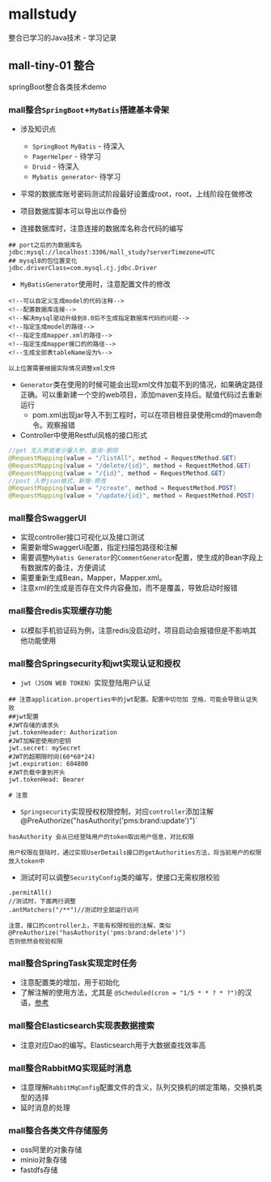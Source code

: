 # mallstudy
整合已学习的Java技术 - 学习记录

## **mall-tiny-01 整合**

springBoot整合各类技术demo

### mall整合`SpringBoot`+`MyBatis`搭建基本骨架

* 涉及知识点
  * `SpringBoot` `MyBatis` - 待深入
  * `PagerHelper` - 待学习
  * `Druid` - 待深入
  * `Mybatis generator`- 待学习

* 平常的数据库账号密码测试阶段最好设置成root，root，上线阶段在做修改
* 项目数据库脚本可以导出以作备份
* 连接数据库时，注意连接的数据库名称合代码的编写

~~~properties
## port之后的为数据库名
jdbc:mysql://localhost:3306/mall_study?serverTimezone=UTC
## mysql8的包位置变化
jdbc.driverClass=com.mysql.cj.jdbc.Driver

~~~

* `MyBatisGenerator`使用时，注意配置文件的修改

~~~properties
<!--可以自定义生成model的代码注释-->
<!--配置数据库连接-->
<!--解决mysql驱动升级到8.0后不生成指定数据库代码的问题-->
<!--指定生成model的路径-->
<!--指定生成mapper.xml的路径-->
<!--指定生成mapper接口的的路径-->
<!--生成全部表tableName设为%-->

以上位置需要根据实际情况调整xml文件
~~~

* `Generator`类在使用的时候可能会出现xml文件加载不到的情况，如果确定路径正确。可以重新建一个空的web项目，添加maven支持后。赋值代码过去重新运行
  * pom.xml出现jar导入不到工程时，可以在项目根目录使用cmd的maven命令。观察报错
* Controller中使用Restful风格的接口形式

~~~java
//get 无入参或者少量入参，查询-删除
@RequestMapping(value = "/listAll", method = RequestMethod.GET)
@RequestMapping(value = "/delete/{id}", method = RequestMethod.GET)
@RequestMapping(value = "/{id}", method = RequestMethod.GET)
//post 入参json格式，新增-修改
@RequestMapping(value = "/create", method = RequestMethod.POST)
@RequestMapping(value = "/update/{id}", method = RequestMethod.POST)
~~~

### mall整合SwaggerUI

* 实现controller接口可视化以及接口测试
* 需要新增SwaggerUi配置，指定扫描包路径和注解
* 需要调整`Mybatis Generator`的`CommentGenerator`配置，使生成的Bean字段上有数据库的备注，方便调试
* 需要重新生成Bean，Mapper，Mapper.xml。
* 注意xml的生成是否存在文件内容叠加，而不是覆盖，导致启动时报错

### mall整合redis实现缓存功能

* 以模拟手机验证码为例，注意redis没启动时，项目启动会报错但是不影响其他功能使用

### mall整合Springsecurity和jwt实现认证和授权

* `jwt（JSON WEB TOKEN）`实现登陆用户认证

~~~properties
## 注意application.properties中的jwt配置。配置中切勿加 空格，可能会导致认证失败
##jwt配置
#JWT存储的请求头
jwt.tokenHeader: Authorization
#JWT加解密使用的密钥
jwt.secret: mySecret
#JWT的超期限时间(60*60*24)
jwt.expiration: 604800
#JWT负载中拿到开头
jwt.tokenHead: Bearer

# 注意
~~~

* `Springsecurity`实现授权权限控制，对应`controller`添加注解 @PreAuthorize("hasAuthority('pms:brand:update')")`

~~~properties
hasAuthority 会从已经登陆用户的token取出用户信息，对比权限

用户权限在登陆时，通过实现UserDetails接口的getAuthorities方法，将当前用户的权限放入token中
~~~

* 测试时可以调整`SecurityConfig`类的编写，使接口无需权限校验

~~~properties
.permitAll()
//测试时，下面两行调整
.antMatchers("/**")//测试时全部运行访问

注意，接口的controller上，不能有权限校验的注解，类似@PreAuthorize("hasAuthority('pms:brand:delete')")
否则依然会校验权限
~~~



### mall整合SpringTask实现定时任务

* 注意配置类的增加，用于初始化
* 了解注解的使用方法，尤其是 `@Scheduled(cron = "1/5 * * ? * ?")`的汉语，[参考](https://blog.csdn.net/m0_37179470/article/details/81271607)

### mall整合Elasticsearch实现表数据搜索

* 注意对应Dao的编写。Elasticsearch用于大数据查找效率高

### mall整合RabbitMQ实现延时消息

* 注意理解`RabbitMqConfig`配置文件的含义，队列交换机的绑定策略，交换机类型的选择
* 延时消息的处理

### mall整合各类文件存储服务

* oss阿里的对象存储
* minio对象存储
* fastdfs存储
